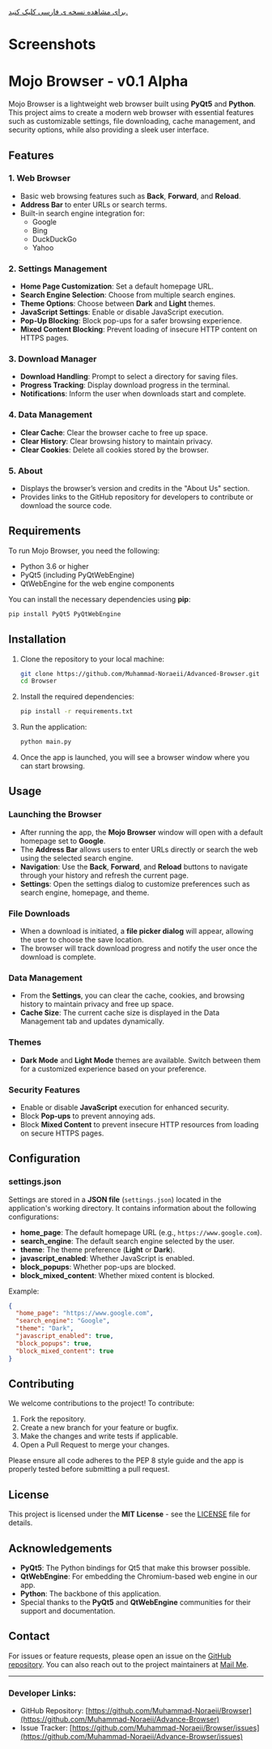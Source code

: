 [برای مشاهده نسخه ی فارسی کلیک کنید.](readme-fa.md)

# Screenshots


# Mojo Browser - v0.1 Alpha

Mojo  Browser is a lightweight web browser built using **PyQt5** and **Python**. This project aims to create a modern web browser with essential features such as customizable settings, file downloading, cache management, and security options, while also providing a sleek user interface.

## Features

### 1. **Web Browser**
   - Basic web browsing features such as **Back**, **Forward**, and **Reload**.
   - **Address Bar** to enter URLs or search terms.
   - Built-in search engine integration for:
     - Google
     - Bing
     - DuckDuckGo
     - Yahoo

### 2. **Settings Management**
   - **Home Page Customization**: Set a default homepage URL.
   - **Search Engine Selection**: Choose from multiple search engines.
   - **Theme Options**: Choose between **Dark** and **Light** themes.
   - **JavaScript Settings**: Enable or disable JavaScript execution.
   - **Pop-Up Blocking**: Block pop-ups for a safer browsing experience.
   - **Mixed Content Blocking**: Prevent loading of insecure HTTP content on HTTPS pages.

### 3. **Download Manager**
   - **Download Handling**: Prompt to select a directory for saving files.
   - **Progress Tracking**: Display download progress in the terminal.
   - **Notifications**: Inform the user when downloads start and complete.

### 4. **Data Management**
   - **Clear Cache**: Clear the browser cache to free up space.
   - **Clear History**: Clear browsing history to maintain privacy.
   - **Clear Cookies**: Delete all cookies stored by the browser.

### 5. **About**
   - Displays the browser’s version and credits in the "About Us" section.
   - Provides links to the GitHub repository for developers to contribute or download the source code.

## Requirements

To run Mojo Browser, you need the following:

- Python 3.6 or higher
- PyQt5 (including PyQtWebEngine)
- QtWebEngine for the web engine components

You can install the necessary dependencies using **pip**:

```bash
pip install PyQt5 PyQtWebEngine
```

## Installation

1. Clone the repository to your local machine:
   
   ```bash
   git clone https://github.com/Muhammad-Noraeii/Advanced-Browser.git
   cd Browser
   ```

2. Install the required dependencies:

   ```bash
   pip install -r requirements.txt
   ```

3. Run the application:

   ```bash
   python main.py
   ```

4. Once the app is launched, you will see a browser window where you can start browsing.

## Usage

### Launching the Browser
- After running the app, the **Mojo Browser** window will open with a default homepage set to **Google**.
- The **Address Bar** allows users to enter URLs directly or search the web using the selected search engine.
- **Navigation**: Use the **Back**, **Forward**, and **Reload** buttons to navigate through your history and refresh the current page.
- **Settings**: Open the settings dialog to customize preferences such as search engine, homepage, and theme.

### File Downloads
- When a download is initiated, a **file picker dialog** will appear, allowing the user to choose the save location.
- The browser will track download progress and notify the user once the download is complete.

### Data Management
- From the **Settings**, you can clear the cache, cookies, and browsing history to maintain privacy and free up space.
- **Cache Size**: The current cache size is displayed in the Data Management tab and updates dynamically.

### Themes
- **Dark Mode** and **Light Mode** themes are available. Switch between them for a customized experience based on your preference.

### Security Features
- Enable or disable **JavaScript** execution for enhanced security.
- Block **Pop-ups** to prevent annoying ads.
- Block **Mixed Content** to prevent insecure HTTP resources from loading on secure HTTPS pages.

## Configuration

### settings.json

Settings are stored in a **JSON file** (`settings.json`) located in the application's working directory. It contains information about the following configurations:

- **home_page**: The default homepage URL (e.g., `https://www.google.com`).
- **search_engine**: The default search engine selected by the user.
- **theme**: The theme preference (**Light** or **Dark**).
- **javascript_enabled**: Whether JavaScript is enabled.
- **block_popups**: Whether pop-ups are blocked.
- **block_mixed_content**: Whether mixed content is blocked.

Example:

```json
{
  "home_page": "https://www.google.com",
  "search_engine": "Google",
  "theme": "Dark",
  "javascript_enabled": true,
  "block_popups": true,
  "block_mixed_content": true
}
```

## Contributing

We welcome contributions to the project! To contribute:

1. Fork the repository.
2. Create a new branch for your feature or bugfix.
3. Make the changes and write tests if applicable.
4. Open a Pull Request to merge your changes.

Please ensure all code adheres to the PEP 8 style guide and the app is properly tested before submitting a pull request.

## License

This project is licensed under the **MIT License** - see the [LICENSE](LICENSE) file for details.

## Acknowledgements

- **PyQt5**: The Python bindings for Qt5 that make this browser possible.
- **QtWebEngine**: For embedding the Chromium-based web engine in our app.
- **Python**: The backbone of this application.
- Special thanks to the **PyQt5** and **QtWebEngine** communities for their support and documentation.



## Contact

For issues or feature requests, please open an issue on the [GitHub repository](https://github.com/Muhammad-Noraeii/Advance-Browser). You can also reach out to the project maintainers at [Mail Me](mailto:Muhammad.Noraeii@gmail.com).

---

### Developer Links:

- GitHub Repository: [https://github.com/Muhammad-Noraeii/Browser](https://github.com/Muhammad-Noraeii/Advance-Browser)
- Issue Tracker: [https://github.com/Muhammad-Noraeii/Browser/issues](https://github.com/Muhammad-Noraeii/Advance-Browser/issues)
